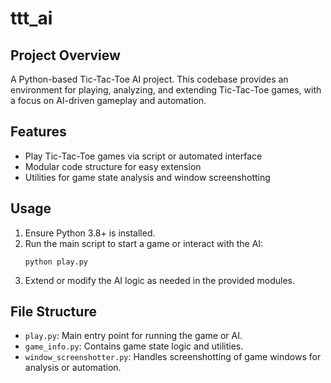 # ttt_ai

## Project Overview

A Python-based Tic-Tac-Toe AI project. This codebase provides an environment for playing, analyzing, and extending
Tic-Tac-Toe games, with a focus on AI-driven gameplay and automation.

## Features

- Play Tic-Tac-Toe games via script or automated interface
- Modular code structure for easy extension
- Utilities for game state analysis and window screenshotting

## Usage

1. Ensure Python 3.8+ is installed.
2. Run the main script to start a game or interact with the AI:
   ```
   python play.py
   ```
3. Extend or modify the AI logic as needed in the provided modules.

## File Structure

- `play.py`: Main entry point for running the game or AI.
- `game_info.py`: Contains game state logic and utilities.
- `window_screenshotter.py`: Handles screenshotting of game windows for analysis or automation.
